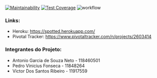 [![Maintainability](https://api.codeclimate.com/v1/badges/d62bb9a192ee7136af1a/maintainability)](https://codeclimate.com/github/spotted-eng-si-2022/-spotted-eng-si-2022/maintainability)
[![Test Coverage](https://api.codeclimate.com/v1/badges/d62bb9a192ee7136af1a/test_coverage)](https://codeclimate.com/github/spotted-eng-si-2022/-spotted-eng-si-2022/test_coverage)
![workflow](https://github.com/spotted-eng-si-2022/-spotted-eng-si-2022/actions/workflows/github-actions.yml/badge.svg)

### Links:
* Heroku: https://spotted.herokuapp.com/
* Pivotal Tracker: https://www.pivotaltracker.com/n/projects/2603414

### Integrantes do Projeto:
* Antonio Garcia de Souza Neto - 118460501        
* Pedro Vinicius Fonseca - 11848264
* Victor Dos Santos Ribeiro - 11917559
